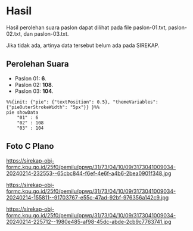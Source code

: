 # Hasil

Hasil perolehan suara paslon dapat dilihat pada file paslon-01.txt, paslon-02.txt, dan paslon-03.txt.

Jika tidak ada, artinya data tersebut belum ada pada SIREKAP.

## Perolehan Suara

 * Paslon 01: **6**.
 * Paslon 02: **108**.
 * Paslon 03: **104**.

```mermaid
%%{init: {"pie": {"textPosition": 0.5}, "themeVariables": {"pieOuterStrokeWidth": "5px"}} }%%
pie showData
    "01" : 6
    "02" : 108
    "03" : 104
```
## Foto C Plano

https://sirekap-obj-formc.kpu.go.id/25f0/pemilu/ppwp/31/73/04/10/09/3173041009034-20240214-232553--65cbc844-f6ef-4e6f-a4b6-2bea0901f348.jpg

https://sirekap-obj-formc.kpu.go.id/25f0/pemilu/ppwp/31/73/04/10/09/3173041009034-20240214-155811--91703767-e55c-47ad-92bf-976356a142c9.jpg

https://sirekap-obj-formc.kpu.go.id/25f0/pemilu/ppwp/31/73/04/10/09/3173041009034-20240214-225712--1980e485-af98-45dc-abde-2cb9c7763741.jpg
